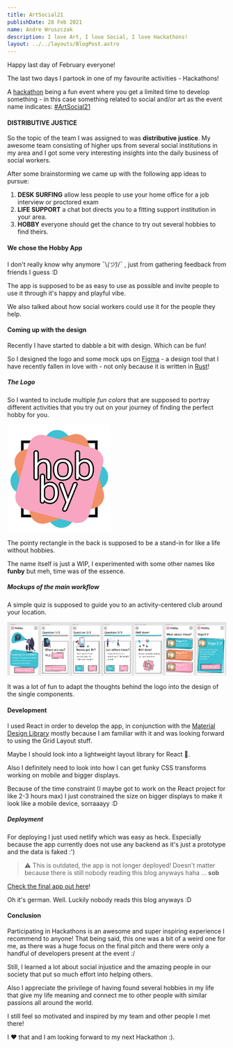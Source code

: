```yaml
---
title: ArtSocial21
publishDate: 28 Feb 2021
name: Andre Wruszczak
description: I love Art, I love Social, I love Hackathons!
layout: ../../layouts/BlogPost.astro
---
```


Happy last day of February everyone!

The last two days I partook in one of my favourite activities - Hackathons!

A [hackathon](https://en.wikipedia.org/wiki/Hackathon) being a fun event where you get a limited time to develop
something - in this case something related to social and/or art as the event name indicates:
 [#ArtSocial21](https://artsocial21.org/)

#### DISTRIBUTIVE JUSTICE

So the topic of the team I was assigned to was **distributive justice**.
My awesome team consisting of higher ups from several social institutions in my area and I got some very interesting
insights into the daily business of social workers.

After some brainstorming we came up with the following app ideas to pursue:
1. **DESK SURFING** allow less people to use your home office for a job interview or proctored exam
2. **LIFE SUPPORT** a chat bot directs you to a fitting support institution in your area.
3. **HOBBY** everyone should get the chance to try out several hobbies to find theirs.

#### We chose the Hobby App

I don't really know why anymore ¯\\_(ツ)_/¯ , just from gathering feedback from friends I guess :D

The app is supposed to be as easy to use as possible and invite people to use it through it's happy and playful vibe.

We also talked about how social workers could use it for the people they help.

#### Coming up with the design

Recently I have started to dabble a bit with design. Which can be fun!

So I designed the logo and some mock ups on [Figma](https://www.figma.com/) - a design tool that I have
recently fallen in love with - not only because it is written in [Rust](https://www.figma.com/blog/rust-in-production-at-figma/)!

##### The Logo

So I wanted to include multiple *fun colors* that are supposed to portray different activities that you try out on
your journey of finding the perfect hobby for you.

![hobby logo](/assets/blog/artsocialhackathon/hobbyLogo.png)

The pointy rectangle in the back is supposed to be a stand-in for like a life without hobbies.

The name itself is just a WIP, I experimented with some other names like **funby** but meh, time was of the essence.

##### Mockups of the main workflow

A simple quiz is supposed to guide you to an activity-centered club around your location.

![hobby workflow](/assets/blog/artsocialhackathon/hobbyWorkflow.png)


It was a lot of fun to adapt the thoughts behind the logo into the design of the single components.

#### Development

I used React in order to develop the app, in conjunction with the [Material Design Library](https://material-ui.com/)
mostly because I am familiar with it and was looking forward to using the Grid Layout stuff.

Maybe I should look into a lightweight layout library for React 🤔.

Also I definitely need to look into how I can get funky CSS transforms working on mobile and bigger displays.

Because of the time constraint (I maybe got to work on the React project for like 2-3 hours max) I just constrained
the size on bigger displays to make it look like a mobile device, sorraaayy :D

##### Deployment

For deploying I just used netlify which was easy as heck.
Especially because the app currently does not use any backend as it's just a prototype and the data is faked :')

> ⚠️ This is outdated, the app is not longer deployed!
> Doesn't matter because there is still nobody reading this blog anyways haha ... **sob**

[Check the final app out here](https://eloquent-yalow-693b2c.netlify.app)!

Oh it's german. Well. Luckily nobody reads this blog anyways :D

#### Conclusion

Participating in Hackathons is an awesome and super inspiring experience I recommend to anyone!
That being said, this one was a bit of a weird one for me, as there was a huge focus on the final pitch and there
were only a handful of developers present at the event :/

Still, I learned a lot about social injustice and the amazing people in our society that put so much effort into
helping others.

Also I appreciate the privilege of having found several hobbies in my life that give my life meaning and connect
me to other people with similar passions all around the world.

I still feel so motivated and inspired by my team and other people I met there!

I ❤ that and I am looking forward to my next Hackathon :).
